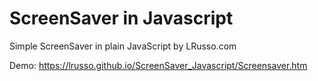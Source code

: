 # ScreenSaver in Javascript

Simple ScreenSaver in plain JavaScript by LRusso.com 

Demo: https://lrusso.github.io/ScreenSaver_Javascript/Screensaver.htm
